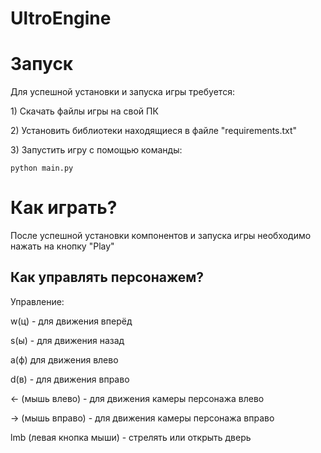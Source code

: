 # UltroEngine
# Запуск
<p>Для успешной установки и запуска игры требуется:</p>
<p>1) Cкачать файлы игры на свой ПК</p>
<p>2) Установить библиотеки находящиеся в файле "requirements.txt"</p>
<p>3) Запустить игру с помощью команды:</p>
<code>python main.py</code>

# Как играть?
<p>После успешной установки компонентов и запуска игры необходимо нажать на кнопку  "Play"</p>
<h2>Как управлять персонажем?</h2>
<p>Управление:</p>
<p>w(ц) - для движения вперёд</p>
<p>s(ы) - для движения назад</p>
<p>a(ф) для движения влево</p>
<p>d(в) - для движения вправо</p>

<p><- (мышь влево) - для движения камеры персонажа влево</p>
<p>-> (мышь вправо) - для движения камеры персонажа вправо</p>
<p>lmb (левая кнопка мыши) - стрелять или открыть дверь</p>
